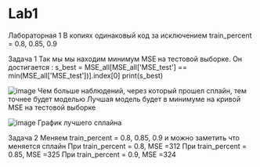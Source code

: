 # Lab1
Лабораторная 1
В копиях одинаковый код за исключением train_percent = 0.8, 0.85, 0.9

Задача 1
Так мы мы находим минимум MSE на тестовой выборке. Он достигается :
s_best = MSE_all[MSE_all['MSE_test'] == min(MSE_all['MSE_test'])].index[0]
print(s_best)

![image](https://user-images.githubusercontent.com/98012309/193695827-57444a11-9886-4f93-b805-6f39aa70b6b4.png)
Чем больше наблюдений, через который прошел сплайн, тем точнее будет моделью Лучшая модель будет в минимуме на кривой MSE на тестовой выборке

![image](https://user-images.githubusercontent.com/98012309/193696139-281b683f-064a-4323-b946-842b55595b55.png)
График лучшего сплайна

Задача 2
Меняем train_percent = 0.8, 0.85, 0.9 и можно заметить что меняется сплайн
При train_percent = 0.8, MSE =312
При train_percent = 0.85, MSE =325
При train_percent = 0.9, MSE =324

